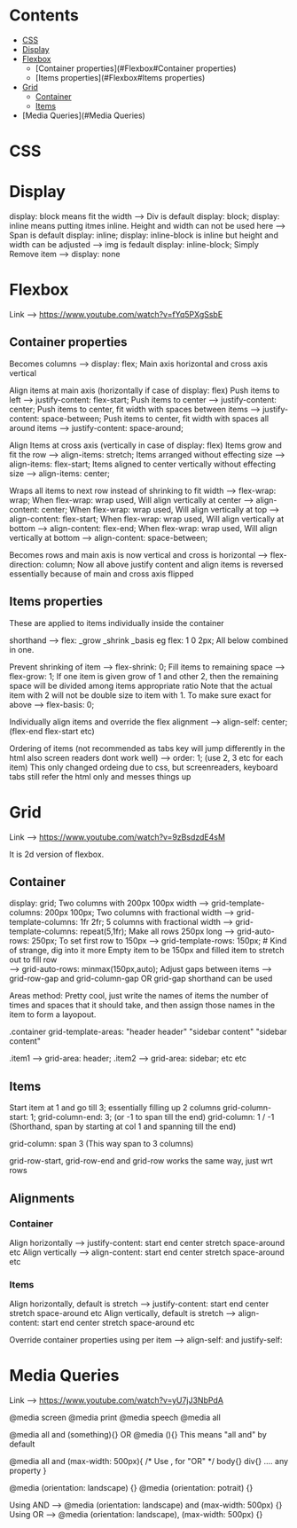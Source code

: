 # Contents

- [CSS](#CSS)
- [Display](#Display)
- [Flexbox](#Flexbox)
    - [Container properties](#Flexbox#Container properties)
    - [Items properties](#Flexbox#Items properties)
- [Grid](#Grid)
    - [Container](#Grid#Container)
    - [Items](#Grid#Items)
- [Media Queries](#Media Queries)

# CSS

# Display
display: block means fit the width                                                  --> Div is default display: block;
display: inline means putting itmes inline. Height and width can not be used here   --> Span is default display: inline;
display: inline-block is inline but height and width can be adjusted                --> img is fedault display: inline-block;
Simply Remove item    --> display: none

# Flexbox
Link --> https://www.youtube.com/watch?v=fYq5PXgSsbE

## Container properties
Becomes columns                                                 --> display: flex;
Main axis horizontal and cross axis vertical

Align items at main axis (horizontally if case of display: flex)
Push items to left                                              --> justify-content: flex-start;
Push items to center                                            --> justify-content: center;
Push items to center, fit width with spaces between items       --> justify-content: space-between;
Push items to center, fit width with spaces all around items    --> justify-content: space-around;

Align Items at cross axis (vertically in case of display: flex)
Items grow and fit the row                                      --> align-items: stretch;
Items arranged without effecting size                           --> align-items: flex-start;
Items aligned to center vertically without effecting size       --> align-items: center;

Wraps all items to next row instead of shrinking to fit width   --> flex-wrap: wrap;
When flex-wrap: wrap used, Will align vertically at center      --> align-content: center;
When flex-wrap: wrap used, Will align vertically at top         --> align-content: flex-start;
When flex-wrap: wrap used, Will align vertically at bottom      --> align-content: flex-end;
When flex-wrap: wrap used, Will align vertically at bottom      --> align-content: space-between;

Becomes rows and main axis is now vertical and cross is horizontal  --> flex-direction: column;
Now all above justify content and align items is reversed essentially because of main and cross axis flipped

## Items properties

These are applied to items individually inside the container

shorthand --> flex: _grow _shrink _basis 
eg flex: 1 0 2px; All below combined in one.

Prevent shrinking of item           --> flex-shrink: 0;
Fill items to remaining space       --> flex-grow: 1;
If one item is given grow of 1 and other 2, then the remaining space will be divided among items appropriate ratio
Note that the actual item with 2 will not be double size to item with 1. 
To make sure exact for above        --> flex-basis: 0;

Individually align items and override the flex alignment --> align-self: center; (flex-end flex-start etc)

Ordering of items (not recommended as tabs key will jump differently in the html also screen readers dont work well) --> order: 1; (use 2, 3 etc for each item)
This only changed ordeing due to css, but screenreaders, keyboard tabs still refer the html only and messes things up

# Grid
Link --> https://www.youtube.com/watch?v=9zBsdzdE4sM

It is 2d version of flexbox.

## Container
display: grid;
Two columns with 200px 100px width  --> grid-template-columns: 200px 100px; 
Two columns with fractional width   --> grid-template-columns: 1fr 2fr;
5 columns with fractional width     --> grid-template-columns: repeat(5,1fr);
Make all rows 250px long            --> grid-auto-rows: 250px;
To set first row to 150px           --> grid-template-rows: 150px; # Kind of strange, dig into it more
Empty item to be 150px and filled item to stretch out to fill row          
                                    --> grid-auto-rows: minmax(150px,auto);
Adjust gaps between items           --> grid-row-gap and grid-column-gap OR grid-gap shorthand can be used

Areas method:
Pretty cool, just write the names of items the number of times and spaces that it should take, and then assign those names in the item to form a layopout.

.container
grid-template-areas:
    "header header"
    "sidebar content"
    "sidebar content"

.item1 --> grid-area: header;
.item2 --> grid-area: sidebar; etc etc

## Items

Start item at 1 and go till 3; essentially filling up 2 columns
grid-column-start: 1;
grid-column-end: 3; (or -1 to span till the end)
grid-column: 1 / -1 (Shorthand, span by starting at col 1 and spanning till the end)

grid-column: span 3 (This way span to 3 columns)

grid-row-start, grid-row-end and grid-row works the same way, just wrt rows

## Alignments

### Container
Align horizontally  --> justify-content: start end center stretch space-around etc
Align vertically    --> align-content: start end center stretch space-around etc

### Items
Align horizontally, default is stretch          --> justify-content: start end center stretch space-around etc
Align vertically, default is stretch            --> align-content: start end center stretch space-around etc

Override container properties using per item    --> align-self: and justify-self: 

# Media Queries
Link --> https://www.youtube.com/watch?v=yU7jJ3NbPdA

@media screen
@media print
@media speech
@media all

@media all and (something){} OR @media (){} This means "all and" by default

@media all and (max-width: 500px){     /* Use , for "OR" */
    body{}
    div{} .... any property
}

@media (orientation: landscape) {}
@media (orientation: potrait) {}

Using AND --> @media (orientation: landscape) and (max-width: 500px) {}
Using OR  --> @media (orientation: landscape), (max-width: 500px) {}
